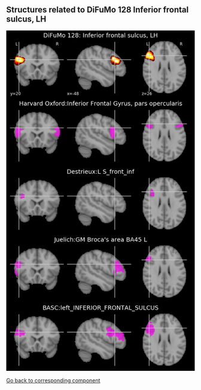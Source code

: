 


## Structures related to DiFuMo 128 Inferior frontal sulcus, LH

![123](123.jpg "Structures related to DiFuMo 128 Inferior frontal sulcus, LH")

[Go back to corresponding component](https://parietal-inria.github.io/DiFuMo/128/html/123.html)